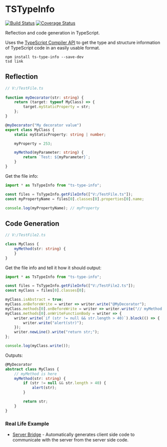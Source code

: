 ﻿TSTypeInfo
==========

[![Build Status](https://travis-ci.org/dsherret/ts-type-info.svg?branch=master)](https://travis-ci.org/dsherret/ts-type-info?branch=master)
[![Coverage Status](https://coveralls.io/repos/dsherret/ts-type-info/badge.svg?branch=master&service=github)](https://coveralls.io/github/dsherret/ts-type-info?branch=master)

Reflection and code generation in TypeScript.

Uses the [TypeScript Compiler API](https://github.com/Microsoft/TypeScript/wiki/Using-the-Compiler-API) to get the type and structure information of TypeScript code in an easily usable format.

```
npm install ts-type-info --save-dev
tsd link
```

## Reflection

```typescript
// V:/TestFile.ts
﻿
function myDecorator(str: string) {
    return (target: typeof MyClass) => {
        target.myStaticProperty = str;
    };
}

@myDecorator("My decorator value")
export class MyClass {
    static myStaticProperty: string | number;

    myProperty = 253;

    myMethod(myParameter: string) {
        return `Test: ${myParameter}`;
    }
}

```

Get the file info:

```typescript
import * as TsTypeInfo from "ts-type-info";

const files = TsTypeInfo.getFileInfo(["V:/TestFile.ts"]);
const myPropertyName = files[0].classes[0].properties[0].name;

console.log(myPropertyName); // myProperty
```

## Code Generation

```typeScript
// V:/TestFile2.ts

class MyClass {
    myMethod(str: string) {
    }
}
```

Get the file info and tell it how it should output:

```typescript
import * as TsTypeInfo from "ts-type-info";

const files = TsTypeInfo.getFileInfo(["V:/TestFile2.ts"]);
const myClass = files[0].classes[0];

myClass.isAbstract = true;
myClass.onBeforeWrite = writer => writer.write("@MyDecorator");
myClass.methods[0].onBeforeWrite = writer => writer.write("// myMethod is here");
myClass.methods[0].onWriteFunctionBody = writer => {
    writer.write(`if (str != null && str.length > 40)`).block(() => {
        writer.write("alert(str)");
    });
    writer.newLine().write("return str;");
};

console.log(myClass.write());
```

Outputs:

```typeScript
@MyDecorator
abstract class MyClass {
    // myMethod is here
    myMethod(str: string) {
        if (str != null && str.length > 40) {
            alert(str);
        }

        return str;
    }
}
```

### Real Life Example

* [Server Bridge](https://github.com/dsherret/server-bridge) - Automatically generates client side code to communicate with the server from the server side code.
